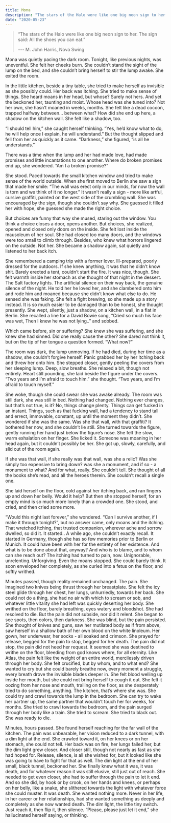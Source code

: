 ```yaml
---
title: Mona
description: "The stars of the Halo were like one big neon sign to her. The sign said: All the shoes you can eat."
date: "2020-05-23"
---
```


> “The stars of the Halo were like one big neon sign to her. The sign said: All the shoes you can eat.”
>
> --- M. John Harris, Nova Swing

Mona was quietly pacing the dark room. Tonight, like previous nights, was uneventful. She felt her cheeks burn. She couldn’t stand the sight of the lump on the bed, and she couldn’t bring herself to stir the lump awake. She exited the room.

In the little kitchen, beside a tiny table, she tried to make herself as invisible as she possibly could. Her back was itching. She tried to make sense of things.
She heard moans in her head, but whose? Surely not hers. And yet the beckoned her, taunting and moist. Whose head was she tuned into? Not her own, she hasn’t moaned in weeks, months. She felt like a dead cocoon, trapped halfway between… between what? How did she end up here, a shadow on the kitchen wall. She felt like a shadow, too.

“I should tell him,” she caught herself thinking. “Yes, he’d know what to do, he will help once I explain, he will understand.”
But the thought slipped and fell from her as quickly as it came. “Darkness,” she figured, “is all he understands.”

There was a time when the lump and her had made love, had made promises and little incantations to one another. Where do broken promises end up, she wondered.
“Am I a broken promise?”

She stood. Paced towards the small kitchen window and tried to make sense of the world outside. When she first moved to Berlin she saw a sign that made her smile: “The wall was erect only in our minds, for now the wall is torn and we think of it no longer.”
It wasn’t really a sign - more like artful, cursive graffiti, painted on the west side of the crumbling wall. She was encouraged by the sign, though she couldn’t say why. She guessed it filled her with hope, she guessed she made the right choice.

But choices are funny that way she mused, staring out the window. You think a choice closes a door, opens another. But choices, she realized, opened and closed only doors on the inside. She felt lost inside the mausoleum of her soul. She had closed too many doors, and the windows were too small to climb through. Besides, who knew what horrors lingered on the outside. Not her. She became a shadow again, sat quietly and listened to her back itch.

She remembered a camping trip with a former lover. Ill-prepared, poorly dressed for the outdoors. If she knew anything, it was that he didn’t know shit. Barely erected a tent, couldn’t start the fire. It was nice, though. She felt warmth inside her stomach as she thought of that night in the dessert. The Salt factory lights. The artificial silence on their way back, the genuine silence of the night. He told her he loved her, and she clambered onto him and rode him and moaned because she didn’t know what else to do. He sensed she was faking. She felt a fight brewing, so she made up a story instead. It is so much easier to be damaged than to be honest, she thought presently. She wept, silently, just a shadow, on a kitchen wall, in a flat in Berlin.
She recalled a line for a David Bowie song, “Cried so much his face was wet, Then I knew he was not lying..” and sobbed.

Which came before, sin or suffering? She knew she was suffering, and she knew she had sinned. Did one really cause the other?
She dared not think it, but on the tip of her tongue a question formed.
“What now?”

The room was dark, the lump unmoving. If he had died, during her time as a shadow, she couldn’t forgive herself. Panic grabbed her by her itching back and threw her onto him.
She stepped closer, gently peeling the covers from her sleeping lump. Deep, slow breaths. She relaxed a bit, though not entirely. Heart still pounding, she laid beside the figure under the covers.
“Two years and I’m afraid to touch him.” she thought.
“Two years, and I’m afraid to touch myself.”

She woke, though she could swear she was awake already. The room was still dark, she was still in bed. Nothing had changed. Nothing ever changes, but that’s not true, is it? No, things change plenty. Things can get fucked in an instant. Things, such as that fucking wall, had a tendency to stand tall and errect, immovable, constant, up until the moment they didn’t. She wondered if she was the same. Was she that wall, with that graffiti? It bothered her now, and she couldn’t lie still. She turned towards the figure, gently running her hand just below the figure’s nose. She felt the slow, warm exhalation on her finger. She licked it. Someone was moaning in her head again, but it couldn’t possibly be her. She got up, slowly, carefully, and slid out of the room again.

If she was that wall, if she really was that wall, was she a relic? Was she simply too expensive to bring down? was she a monument, and if so - a monument to what? And for what, really. She couldn’t tell. She thought of all the books she’s read, and all the heroes therein. She couldn’t recall a single one.

She laid herself on the floor, cold against her itching back, and ran fingers up and down her belly. Would it help? But then she stopped herself, for an empty mind is so much more lonely than a crowded one. She stood, and cried, and then cried some more.

 “Would this night last forever,” she wondered. “Can I survive another, if I make it through tonight?”, but no answer came, only moans and the itching. That wretched itching, that trusted companion, wherever ache and sorrow dwelled, so did it. It started.. A while ago, she couldn’t exactly recall. It started in Germany, though she has so few memories prior to Berlin or Munich. It could have been with her for the entirety of her existence. And what is to be done about that, anyway? And who is to blame, and to whom can she reach out?
The itching had turned to pain, now. Unignorable, unrelenting. Unforgiving. Even the moans stopped. She could barely think. It soon enveloped her completely, as she curled into a fetus on the floor, and softly writhed.

Minutes passed, though reality remained unchanged. The pain. She imagined two knives being thrust through her breastplate. She felt the icy steel glide through her chest, her lungs, unhurriedly, towards her back. She could not do a thing, she had no air with which to scream or sob, and whatever little vitality she had left was quickly deserting her body. She writhed on the floor, barely breathing, eyes watery and bloodshot. She had resolved to die. But the pain did not subside, nor did it relent. She began to see spots, then colors, then darkness. She was blind, but the pain persisted. She thought of knives and guns, saw her mutilated body as if from above, saw herself in a shallow bath of her own blood on the white linoleum. Her gown, her underwear, her socks - all soaked and crimson. She prayed for release, begged for the pain to stop, begged for her death. The pain did not stop, the pain did not heed her request. It seemed she was destined to writhe on the floor, bleeding from god knows where, for all eternity. Like Atlas, the pain felt like the weight of an entire world, mercilessly driven through her body. She felt crucified, but by whom, and to what end? She wanted to cry but she could barely breathe now, every moment a struggle, every breath drove the invisible blades deeper in. She felt blood welling up inside her mouth, but she could not bring herself to  cough it out. She felt it oozing from her nose and mouth, trailing on the floor, as she desperately tried to do something, anything. The kitchen, that’s where she was. She could try and crawl towards the lump in the bedroom. She can try to wake her partner up, the same partner that wouldn’t touch her for weeks, for months. She tried to crawl towards the bedroom, and the pain surged through her body like a train. She tried to scream. She tried to black out. She was ready to die.

Minutes, hours passed. She found herself reaching for the far wall of the kitchen. The pain was unbearable, her vision reduced to a dark tunnel, with a dim light at the end. She crawled toward it, on her knees or on her stomach, she could not tell. Her back was on fire, her lungs failed her, but the dim light grew closer. And closer still, though not nearly as fast as she had hoped for. Release, silence, is all she wished for, but it looked like she was going to have to fight for that as well. The dim light at the end of her small, black tunnel, beckoned her. She finally knew what it was, it was death, and for whatever reason it was still elusive, still just out of reach. She needed to get even closer, she had to suffer through the pain to let it end. And so she did, by hook or by crook, on her hands and knees, or perhaps on her belly, like a snake, she slithered towards the light with whatever force she could muster. It was death. She wanted nothing more. Never in her life, in her career or her relationships, had she wanted something as deeply and completely as she now wanted death. The dim light, the little tiny switch. Just reach it, then flip it, then silence. “Please, please just let it end,” she hallucinated herself saying, or thinking.
